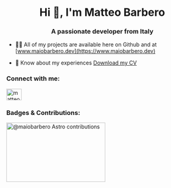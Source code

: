 <h1 align="center">Hi 👋, I'm Matteo Barbero</h1>
<h3 align="center">A passionate developer from Italy</h3>


- 👨‍💻 All of my projects are available here on Github and at [www.maiobarbero.dev](https://www.maiobarbero.dev)

- 📄 Know about my experiences [Download my CV](https://maiobarbero.dev/_astro/Matteo_Barbero_-_Web_Developer.3dae0b8e.pdf)

<h3 align="left">Connect with me:</h3>
<p align="left">
<a href="https://linkedin.com/in/matteo-barbero-b04647155" target="blank"><img align="center" src="https://raw.githubusercontent.com/rahuldkjain/github-profile-readme-generator/master/src/images/icons/Social/linked-in-alt.svg" alt="matteo-barbero-b04647155" height="30" width="40" /></a>
</p>

<h3 align="left">Badges & Contributions:</h3>
<a href="https://astro.badg.es/contributor/maiobarbero/">
  <img src="https://astro.badg.es/v2/contributor/maiobarbero.svg" alt="@maiobarbero Astro contributions" width="260" height="156">
</a>
